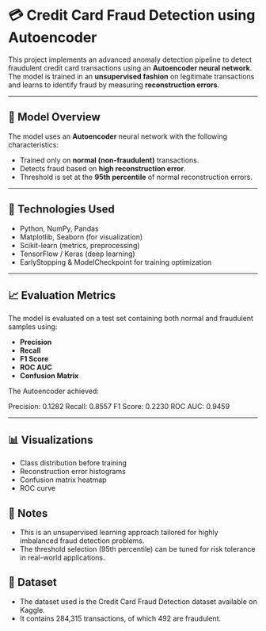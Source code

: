 # 💳 Credit Card Fraud Detection using Autoencoder

This project implements an advanced anomaly detection pipeline to detect fraudulent credit card transactions using an **Autoencoder neural network**. The model is trained in an **unsupervised fashion** on legitimate transactions and learns to identify fraud by measuring **reconstruction errors**.

---

## 🧠 Model Overview

The model uses an **Autoencoder** neural network with the following characteristics:

- Trained only on **normal (non-fraudulent)** transactions.
- Detects fraud based on **high reconstruction error**.
- Threshold is set at the **95th percentile** of normal reconstruction errors.

---

## 🔬 Technologies Used

- Python, NumPy, Pandas
- Matplotlib, Seaborn (for visualization)
- Scikit-learn (metrics, preprocessing)
- TensorFlow / Keras (deep learning)
- EarlyStopping & ModelCheckpoint for training optimization

---

## 📈 Evaluation Metrics

The model is evaluated on a test set containing both normal and fraudulent samples using:

- **Precision**
- **Recall**
- **F1 Score**
- **ROC AUC**
- **Confusion Matrix**

The Autoencoder achieved:

   Precision: 0.1282
   Recall: 0.8557
   F1 Score: 0.2230
   ROC AUC: 0.9459

---

## 📊 Visualizations

- Class distribution before training  
- Reconstruction error histograms  
- Confusion matrix heatmap  
- ROC curve 

## 📌 Notes
- This is an unsupervised learning approach tailored for highly imbalanced fraud detection problems.
- The threshold selection (95th percentile) can be tuned for risk tolerance in real-world applications.

## 📁 Dataset
- The dataset used is the Credit Card Fraud Detection dataset available on Kaggle.
- It contains 284,315 transactions, of which 492 are fraudulent.
